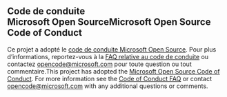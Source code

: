 ## <a name="microsoft-open-source-code-of-conduct"></a><span data-ttu-id="0b9b6-101">Code de conduite Microsoft Open Source</span><span class="sxs-lookup"><span data-stu-id="0b9b6-101">Microsoft Open Source Code of Conduct</span></span>
<span data-ttu-id="0b9b6-p101">Ce projet a adopté le [code de conduite Microsoft Open Source](https://opensource.microsoft.com/codeofconduct/). Pour plus d’informations, reportez-vous à la [FAQ relative au code de conduite](https://opensource.microsoft.com/codeofconduct/faq/) ou contactez [opencode@microsoft.com](mailto:opencode@microsoft.com) pour toute question ou tout commentaire.</span><span class="sxs-lookup"><span data-stu-id="0b9b6-p101">This project has adopted the [Microsoft Open Source Code of Conduct](https://opensource.microsoft.com/codeofconduct/). For more information see the [Code of Conduct FAQ](https://opensource.microsoft.com/codeofconduct/faq/) or contact [opencode@microsoft.com](mailto:opencode@microsoft.com) with any additional questions or comments.</span></span>